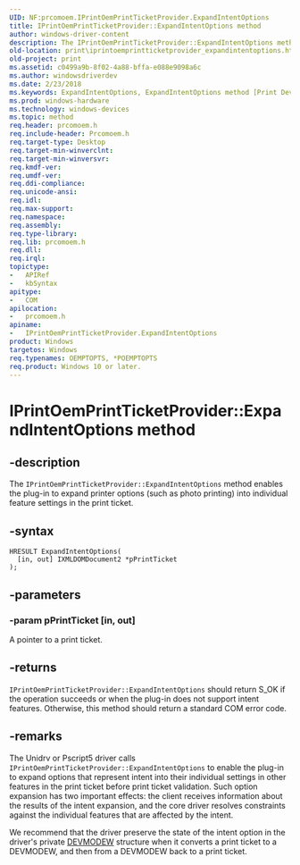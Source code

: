 ```yaml
---
UID: NF:prcomoem.IPrintOemPrintTicketProvider.ExpandIntentOptions
title: IPrintOemPrintTicketProvider::ExpandIntentOptions method
author: windows-driver-content
description: The IPrintOemPrintTicketProvider::ExpandIntentOptions method enables the plug-in to expand printer options (such as photo printing) into individual feature settings in the print ticket.
old-location: print\iprintoemprintticketprovider_expandintentoptions.htm
old-project: print
ms.assetid: c0499a9b-8f02-4a88-bffa-e088e9098a6c
ms.author: windowsdriverdev
ms.date: 2/23/2018
ms.keywords: ExpandIntentOptions, ExpandIntentOptions method [Print Devices], ExpandIntentOptions method [Print Devices], IPrintOemPrintTicketProvider interface, ExpandIntentOptions,IPrintOemPrintTicketProvider.ExpandIntentOptions, IPrintOemPrintTicketProvider, IPrintOemPrintTicketProvider interface [Print Devices], ExpandIntentOptions method, IPrintOemPrintTicketProvider::ExpandIntentOptions, prcomoem/IPrintOemPrintTicketProvider::ExpandIntentOptions, print.iprintoemprintticketprovider_expandintentoptions, print_ticket-package_1b344230-a06b-49ca-8b55-eb9c3500c3f1.xml
ms.prod: windows-hardware
ms.technology: windows-devices
ms.topic: method
req.header: prcomoem.h
req.include-header: Prcomoem.h
req.target-type: Desktop
req.target-min-winverclnt: 
req.target-min-winversvr: 
req.kmdf-ver: 
req.umdf-ver: 
req.ddi-compliance: 
req.unicode-ansi: 
req.idl: 
req.max-support: 
req.namespace: 
req.assembly: 
req.type-library: 
req.lib: prcomoem.h
req.dll: 
req.irql: 
topictype:
-	APIRef
-	kbSyntax
apitype:
-	COM
apilocation:
-	prcomoem.h
apiname:
-	IPrintOemPrintTicketProvider.ExpandIntentOptions
product: Windows
targetos: Windows
req.typenames: OEMPTOPTS, *POEMPTOPTS
req.product: Windows 10 or later.
---
```


# IPrintOemPrintTicketProvider::ExpandIntentOptions method


## -description


The <code>IPrintOemPrintTicketProvider::ExpandIntentOptions</code> method enables the plug-in to expand printer options (such as photo printing) into individual feature settings in the print ticket. 


## -syntax


````
HRESULT ExpandIntentOptions(
  [in, out] IXMLDOMDocument2 *pPrintTicket
);
````


## -parameters




### -param pPrintTicket [in, out]

A pointer to a print ticket.


## -returns



<code>IPrintOemPrintTicketProvider::ExpandIntentOptions</code> should return S_OK if the operation succeeds or when the plug-in does not support intent features. Otherwise, this method should return a standard COM error code.




## -remarks



The Unidrv or Pscript5 driver calls <code>IPrintOemPrintTicketProvider::ExpandIntentOptions</code> to enable the plug-in to expand options that represent intent into their individual settings in other features in the print ticket before print ticket validation. Such option expansion has two important effects: the client receives information about the results of the intent expansion, and the core driver resolves constraints against the individual features that are affected by the intent.

We recommend that the driver preserve the state of the intent option in the driver's private <a href="https://msdn.microsoft.com/library/windows/hardware/ff552837">DEVMODEW</a> structure when it converts a print ticket to a DEVMODEW, and then from a DEVMODEW back to a print ticket.



